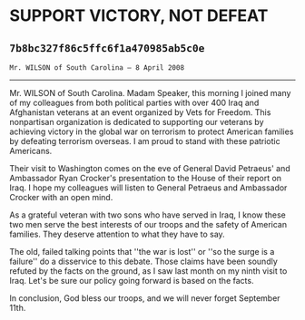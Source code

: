 # SUPPORT VICTORY, NOT DEFEAT
## `7b8bc327f86c5ffc6f1a470985ab5c0e`
`Mr. WILSON of South Carolina — 8 April 2008`

---


Mr. WILSON of South Carolina. Madam Speaker, this morning I joined 
many of my colleagues from both political parties with over 400 Iraq 
and Afghanistan veterans at an event organized by Vets for Freedom. 
This nonpartisan organization is dedicated to supporting our veterans 
by achieving victory in the global war on terrorism to protect American 
families by defeating terrorism overseas. I am proud to stand with 
these patriotic Americans.

Their visit to Washington comes on the eve of General David Petraeus' 
and Ambassador Ryan Crocker's presentation to the House of their report 
on Iraq. I hope my colleagues will listen to General Petraeus and 
Ambassador Crocker with an open mind.

As a grateful veteran with two sons who have served in Iraq, I know 
these two men serve the best interests of our troops and the safety of 
American families. They deserve attention to what they have to say.

The old, failed talking points that ''the war is lost'' or ''so the 
surge is a failure'' do a disservice to this debate. Those claims have 
been soundly refuted by the facts on the ground, as I saw last month on 
my ninth visit to Iraq. Let's be sure our policy going forward is based 
on the facts.

In conclusion, God bless our troops, and we will never forget 
September 11th.
